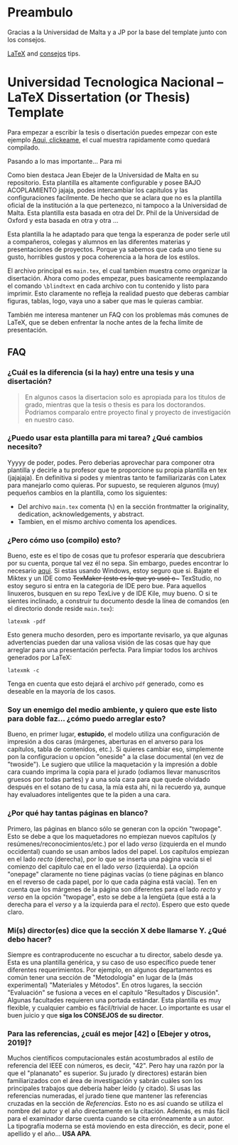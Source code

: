 # Preambulo

Gracias a la Universidad de Malta y a JP por la base del template junto con los consejos.


 [LaTeX](https://bitsilla.com/blog/2019/01/latex-tips-for-your-dissertation-or-project-write-up/) and [consejos](https://bitsilla.com/blog/2019/03/content-tips-for-your-dissertation-or-project-write-up/) tips.

# Universidad Tecnologica Nacional &ndash; LaTeX Dissertation (or Thesis) Template

Para empezar a escribir la tesis o disertación puedes empezar con este ejemplo [Aqui, clickeame](), el cual muestra rapidamente como quedará compilado.

Pasando a lo mas importante... Para mi

Como bien destaca Jean Ebejer de la Universidad de Malta en su repositorio. Esta plantilla es altamente configurable y posee BAJO ACOPLAMIENTO jajaja, podes intercambiar los capitulos y las configuraciones facilmente. De hecho que se aclara que no es la plantilla oficial de la institución a la que pertenezco, ni tampoco a la Universidad de Malta. Esta plantilla esta basada en otra del Dr. Phil de la Universidad de Oxford y esta basada en otra y otra ...

Esta plantilla la he adaptado para que tenga la esperanza de poder serle util a compañeros, colegas y alumnos en las diferentes materias y presentaciones de proyectos. Porque ya sabemos que cada uno tiene su gusto, horribles gustos y poca coherencia a la hora de los estilos. 

El archivo principal es `main.tex`, el cual tambien muestra como organizar la disertación. Ahora como podes empezar, pues basicamente reemplazando el comando `\blindtext` en cada archivo con tu contenido y listo para imprimir. Esto claramente no refleja la realidad puesto que deberas cambiar figuras, tablas, logo, vaya uno a saber que mas le quieras cambiar.

También me interesa mantener un FAQ con los problemas más comunes de LaTeX, que se deben enfrentar la noche antes de la fecha límite de presentación.

## FAQ

### ¿Cuál es la diferencia (si la hay) entre una tesis y una disertación?

> En algunos casos la disertacion solo es apropiada para los titulos de grado, mientras que la tesis o thesis es para los doctorandos. Podriamos comparalo entre proyecto final y proyecto de investigación en nuestro caso.

### ¿Puedo usar esta plantilla para mi tarea? ¿Qué cambios necesito?

Yyyyy de poder, podes. Pero deberias aprovechar para componer otra plantilla y decirle a tu profesor que te proporcione su propia plantilla en tex (jajajaja).  En definitiva si podes y mientras tanto te familiarizarás con Latex para manejarlo como quieras.  Por supuesto, se requieren algunos (muy) pequeños cambios en la plantilla, como los siguientes:

- Del archivo `main.tex` comenta (`%`) en la sección frontmatter la originality, dedication, acknowledgements, y abstract.  
- Tambien, en el mismo archivo comenta los apendices.


### ¿Pero cómo uso (compilo) esto?

Bueno, este es el tipo de cosas que tu profesor esperaría que descubriera por su cuenta, porque tal vez él no sepa. Sin embargo, puedes encontrar lo necesario [aqui](https://www.latex-project.org/get/). Si estas usando Windows, estoy seguro que si. Bajate el Miktex y un IDE como ~~TexMaker (esto es lo que yo uso) o~~~ TexStudio, no estoy seguro si entra en la categoria de IDE pero bue. Para aquellos linuxeros, busquen en su repo TexLive y de IDE Kile, muy bueno.
O si te sientes inclinado, a construir tu documento desde la línea de comandos (en el directorio donde reside `main.tex`):

```
latexmk -pdf
```

Esto genera mucho desorden, pero es importante revisarlo, ya que algunas advertencias pueden dar una valiosa visión de las cosas que hay que arreglar para una presentación perfecta. Para limpiar todos los archivos generados por LaTeX:

```
latexmk -c
```

Tenga en cuenta que esto dejará el archivo `pdf` generado, como es deseable en la mayoría de los casos.

### Soy un enemigo del medio ambiente, y quiero que este listo para doble faz... ¿cómo puedo arreglar esto?

Bueno, en primer lugar, **estupido**, el modelo utiliza una configuración de impresión a dos caras (márgenes, aberturas en el anverso para los capítulos, tabla de contenidos, etc.).  Si quieres cambiar eso, simplemente pon la configuracion u opcion  "oneside" a la clase documental (en vez de "twoside").  Le sugiero que utilice la maquetación y la impresión a doble cara cuando imprima la copia para el jurado (odiamos llevar manuscritos gruesos por todas partes) y a una sola cara para que quede olvidado después en el sotano de tu casa, la mía esta ahí, ni la recuerdo ya, aunque hay evaluadores inteligentes que te la piden a una cara.


### ¿Por qué hay tantas páginas en blanco?

Primero, las páginas en blanco sólo se generan con la opción "twopage".  Esto se debe a que los maquetadores no empiezan nuevos capítulos (y resúmenes/reconocimientos/etc.) por el lado *verso* (izquierda en el mundo occidental) cuando se usan ambos lados del papel.  Los capítulos empiezan en el lado *recto* (derecha), por lo que se inserta una página vacía si el comienzo del capítulo cae en el lado *verso* (izquierda).  La opción "onepage" claramente no tiene páginas vacías (o tiene páginas en blanco en el reverso de cada papel, por lo que cada página está vacía).  Ten en cuenta que los márgenes de la página son diferentes para el lado *recto* y *verso* en la opción "twopage", esto se debe a la lengüeta (que está a la derecha para el *verso* y a la izquierda para el *recto*).  Espero que esto quede claro.


### Mi(s) director(es) dice que la sección X debe llamarse Y. ¿Qué debo hacer?

Siempre es contraproducente no escuchar a tu director, sabelo desde ya.  Esta es una plantilla genérica, y su caso de uso específico puede tener diferentes requerimientos.  Por ejemplo, en algunos departamentos es común tener una sección de "Metodología" en lugar de la (más experimental) "Materiales y Métodos".  En otros lugares, la sección "Evaluación" se fusiona a veces en el capítulo "Resultados y Discusión".  Algunas facultades requieren una portada estándar.  Esta plantilla es muy flexible, y cualquier cambio es fácil/trivial de hacer.  Lo importante es usar el buen juicio y que **siga los CONSEJOS de su director**.

### Para las referencias, ¿cuál es mejor [42] o [Ebejer y otros, 2019]?

Muchos científicos computacionales están acostumbrados al estilo de referencia del IEEE con números, es decir, "42".  Pero hay una razón por la que el "plananato" es superior.  Su jurado (y directores) estarán bien familiarizados con el área de investigación y sabrán cuáles son los principales trabajos que debería haber leído (y citado).  Si usas las referencias numeradas, el jurado tiene que mantener las referencias cruzadas en la sección de *Referencias*.  Esto no es así cuando se utiliza el nombre del autor y el año directamente en la citación.  Además, es más fácil para el examinador darse cuenta cuando se cita erróneamente a un autor.  La tipografía moderna se está moviendo en esta dirección, es decir, pone el apellido y el año... **USA APA**.
